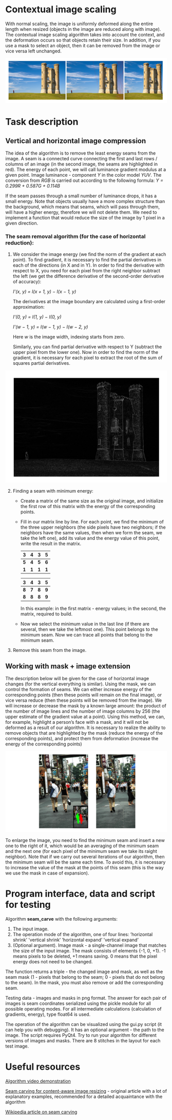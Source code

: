 # Contextual image scaling
With normal scaling, the image is uniformly deformed along the entire length when resized (objects in the image are reduced along with image). The contextual image scaling algorithm takes into account the context, and the deformation occurs so that
objects retain their size. In addition, if you use a mask to select an object, then it can be removed from the image or vice versa left unchanged.

![seams](https://github.com/sibsonya/CV_Scaling/blob/master/imgs/seams.png)
# Task description
## Vertical and horizontal image compression
The idea of the algorithm is to remove the least energy seams from the image. A seam is a connected curve connecting the first and last rows / columns of an image (in the second image, the seams are highlighted in red). The energy of each point, we will call luminance gradient modulus at a given point. Image luminance - component *Y* in the color model *YUV*. The conversion from *RGB* is carried out according to the following formula: *Y = 0.299R + 0.587G + 0.114B*

If the seam passes through a small number of luminance drops, it has a small energy. Note that objects usually have a more complex structure than the background, which means that seams, which will pass through them, will have a higher energy, therefore we will not delete them. We need to implement a function that would reduce the size of the image by 1 pixel in a given direction.
### The seam removal algorithm (for the case of horizontal reduction):
1. We consider the image energy (we find the norm of the gradient at each point). To find gradient, it is necessary to find the partial derivatives in each of the directions (in X and in Y). In order to find the derivative with respect to X, you need for each pixel from the right neighbor subtract the left (we get the difference derivative of the second-order derivative of accuracy): 

   *I'(x, y) = I(x + 1, y) − I(x − 1, y)* 

   The derivatives at the image boundary are calculated using a first-order approximation:

   *I'(0, y) = I(1, y) − I(0, y)*

   *I'(w − 1, y) = I(w − 1, y) − I(w − 2, y)*

   Here *w* is the image width, indexing starts from zero. 

   Similarly, you can find partial derivative with respect to Y (subtract the upper pixel from the lower one). Now in order to
find the norm of the gradient, it is necessary for each pixel to extract the root of the sum of squares partial derivatives.

![borders](https://github.com/sibsonya/CV_Scaling/blob/master/imgs/borders.png)

2. Finding a seam with minimum energy:
   - Create a matrix of the same size as the original image, and initialize the first row of this matrix with the energy of the corresponding points.
   - Fill in our matrix line by line. For each point, we find the minimum of the three upper neighbors (the side pixels have two neighbors; if the neighbors have the same values, then when we form the seam, we take the left one), add its value and the energy value of this point, write the result in the matrix.
   

      | 3 | 4 | 3 | 5 |                            
      |---|---|---|---|                            
      | **5** | **4** | **5** | **6** |           
      | **1** | **1** | **1** | **1** |
      
      
      | 3 | 4 | 3 | 5 |                            
      |---|---|---|---|                            
      | **8** | **7** | **8** | **9** |           
      | **8** | **8** | **8** | **9** |
      
      In this example: in the first matrix - energy values; in the second, the matrix, required to build.
   - Now we select the minimum value in the last line (if there are several, then we take the leftmost one). This point belongs to the minimum seam. Now we can trace all points that belong to the minimum seam.
3. Remove this seam from the image.

## Working with mask + image extension
The description below will be given for the case of horizontal image changes (for the vertical everything is similar).
Using the mask, we can control the formation of seams. We can either increase energy of the corresponding points (then these points will remain on the final image), or vice versa reduce (then these points will be removed from the image). We will increase or decrease the mask by a known large amount: the product of the number of image lines and the number of image columns by 256 (the upper estimate of the gradient value at a point). Using this method, we can, for example, highlight a person’s face with a mask, and it will not be deformed as a result of our algorithm. It is necessary to realize the ability to remove objects that are highlighted by the mask (reduce the energy of the corresponding points), and protect them from deformation (increase the energy of the corresponding points)

![mask](https://github.com/sibsonya/CV_Scaling/blob/master/imgs/mask.png)

To enlarge the image, you need to find the minimum seam and insert a new one to the right of it, which would be an averaging of the minimum seam and the next one (for each pixel of the minimum seam we take its raight neighbor). Note that if we carry out several iterations of our algorithm, then the minimum seam will be the same each time. To avoid this, it is necessary to increase the value of the mask at the points of this seam (this is the way we use the mask in case of expansion).

# Program interface, data and script for testing
Algorithm **seam_carve** with the following arguments:
1. The input image.
2. The operation mode of the algorithm, one of four lines:
   ’horizontal shrink’
   ’vertical shrink’
   ’horizontal expand’
   ’vertical expand’
3. (Optional argument). Image mask - a single-channel image that matches the size of the input image. The mask consists of elements {-1, 0, +1}. -1 means pixels to be deleted, +1 means saving. 0 means that the pixel energy does not need to be changed.

The function returns a triple - the changed image and mask, as well as the seam mask (1 - pixels that belong to the seam; 0 - pixels that do not belong to the seam). In the mask, you must also remove or add the corresponding seam.

Testing data - images and masks in png format. The answer for each pair of images is seam coordinates serialized using the pickle module for all possible operating modes. For all intermediate calculations (calculation of gradients, energy), type float64 is used.

The operation of the algorithm can be visualized using the gui.py script (it can help you with debugging). It has an optional argument - the path to the image. The script requires PyQt4. Try to run your algorithm for different versions of images and masks. There are 8 stitches in the layout for each test image.

# Useful resources
[Algorithm video demonstration](https://www.youtube.com/watch?v=vIFCV2spKtg)

[Seam carving for content-aware image resizing](http://citeseerx.ist.psu.edu/viewdoc/downloaddoi=10.1.1.570.6321&rep=rep1&type=pdf) - original article with a lot of explanatory examples, recommended for a detailed acquaintance with the algorithm

[Wikipedia article on seam carving](https://en.wikipedia.org/wiki/Seam_carving)

